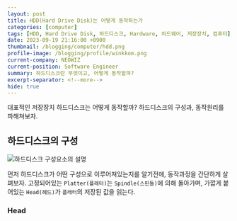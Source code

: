 ```yaml
---
layout: post
title: HDD(Hard Drive Disk)는 어떻게 동작하는가
categories: [computer]
tags: [HDD, Hard Drive Disk, 하드디스크, Hardware, 하드웨어, 저장장치, 컴퓨터]
date: 2023-09-19 21:16:00 +0900
thumbnail: /blogging/computer/hdd.png
profile-image: /blogging/profile/winkkom.png
current-company: NEOWIZ
current-position: Software Engineer
summary: 하드디스크란 무엇이고, 어떻게 동작할까?
excerpt-separator: <!--more-->
hide: true
---
```

대표적인 저장장치 하드디스크는 어떻게 동작할까?
하드디스크의 구성과, 동작원리를 파해쳐보자.
<!--more-->

## 하드디스크의 구성

![하드디스크 구성요소의 설명](/blogging/computer/hdd_consist_of.png)

먼저 하드디스크가 어떤 구성으로 이루어져있는지를 알기전에, 동작과정을 간단하게 살펴보자.
고정되어있는 `Platter(플래터)`는 `Spindle(스핀들)`에 의해 돌아가며, 가깝게 붙어있는 `Head(헤드)`가 `플래터`의 저장된 값을 읽는다.

### Head 

